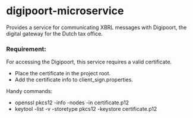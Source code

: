# digipoort-microservice
Provides a service for communicating XBRL messages with Digipoort, the digital gateway for the Dutch tax office.

### Requirement:

For accessing the Digipoort, this service requires a valid certificate.
* Place the certificate in the project root.
* Add the certificate info to client_sign.properties.

Handy commands:
* openssl pkcs12 -info -nodes -in certificate.p12
* keytool -list -v -storetype pkcs12 -keystore certificate.p12

